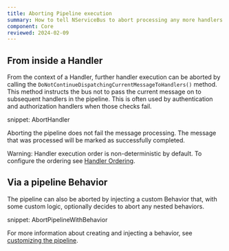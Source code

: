 ```yaml
---
title: Aborting Pipeline execution
summary: How to tell NServiceBus to abort processing any more handlers in the pipeline
component: Core
reviewed: 2024-02-09
---
```



## From inside a Handler

From the context of a Handler, further handler execution can be aborted by calling the `DoNotContinueDispatchingCurrentMessageToHandlers()` method. This method instructs the bus not to pass the current message on to subsequent handlers in the pipeline. This is often used by authentication and authorization handlers when those checks fail.

snippet: AbortHandler

Aborting the pipeline does not fail the message processing. The message that was processed will be marked as successfully completed.

Warning: Handler execution order is non-deterministic by default. To configure the ordering see [Handler Ordering](/nservicebus/handlers/handler-ordering.md).


## Via a pipeline Behavior

The pipeline can also be aborted by injecting a custom Behavior that, with some custom logic, optionally decides to abort any nested behaviors.

snippet: AbortPipelineWithBehavior

For more information about creating and injecting a behavior, see [customizing the pipeline](/nservicebus/pipeline/manipulate-with-behaviors.md).
